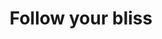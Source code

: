 ---
title: "Follow your bliss"
cc-type: quote
attribution: Joseph Campbell
related:
  - Joseph Campbell - Wikipedia
tags:
  - Joseph Campbell
  - Quote
---